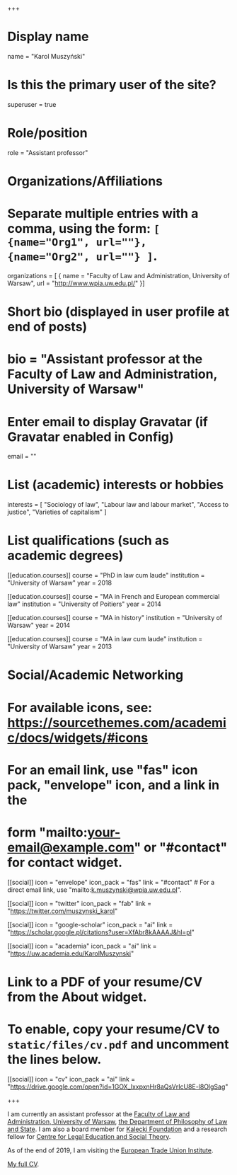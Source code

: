 +++
# Display name
name = "Karol Muszyński"

# Is this the primary user of the site?
superuser = true

# Role/position
role = "Assistant professor"

# Organizations/Affiliations
#   Separate multiple entries with a comma, using the form: `[ {name="Org1", url=""}, {name="Org2", url=""} ]`.
organizations = [ { name = "Faculty of Law and Administration, University of Warsaw", url = "http://www.wpia.uw.edu.pl/" }]

# Short bio (displayed in user profile at end of posts)
# bio = "Assistant professor at the Faculty of Law and Administration, University of Warsaw"

# Enter email to display Gravatar (if Gravatar enabled in Config)
email = ""

# List (academic) interests or hobbies
interests = [
  "Sociology of law",
  "Labour law and labour market",
  "Access to justice",
  "Varieties of capitalism"
]

# List qualifications (such as academic degrees)
[[education.courses]]
  course = "PhD in law cum laude"
  institution = "University of Warsaw"
  year = 2018

[[education.courses]]
  course = "MA in French and European commercial law"
  institution = "University of Poitiers"
  year = 2014

[[education.courses]]
  course = "MA in history"
  institution = "University of Warsaw"
  year = 2014
  
[[education.courses]]
  course = "MA in law cum laude"
  institution = "University of Warsaw"
  year = 2013

  
  
# Social/Academic Networking
# For available icons, see: https://sourcethemes.com/academic/docs/widgets/#icons
#   For an email link, use "fas" icon pack, "envelope" icon, and a link in the
#   form "mailto:your-email@example.com" or "#contact" for contact widget.

[[social]]
  icon = "envelope"
  icon_pack = "fas"
  link = "#contact"  # For a direct email link, use "mailto:k.muszynski@wpia.uw.edu.pl".
  
[[social]]
  icon = "twitter"
  icon_pack = "fab"
  link = "https://twitter.com/muszynski_karol"

[[social]]
  icon = "google-scholar"
  icon_pack = "ai"
  link = "https://scholar.google.pl/citations?user=XfAbr8kAAAAJ&hl=pl"

[[social]]
  icon = "academia"
  icon_pack = "ai"
  link = "https://uw.academia.edu/KarolMuszynski"

# Link to a PDF of your resume/CV from the About widget.
# To enable, copy your resume/CV to `static/files/cv.pdf` and uncomment the lines below.

[[social]]
   icon = "cv"
   icon_pack = "ai"
   link = "https://drive.google.com/open?id=1GOX_lxxpxnHr8aQsVrIcU8E-l8OlgSag"

+++
<br/>

I am currently an assistant professor at the [Faculty of Law and Administration, University of Warsaw](http://www.wpia.uw.edu.pl/), [the Department of Philosophy of Law and State](http://inopip.wpia.uw.edu.pl/katedra-filozofii-prawa-i-nauki-o-panstwie/). I am also a board member for [Kalecki Foundation](http://www.kalecki.org) and a research fellow for [Centre for Legal Education and Social Theory](http://clest.pl).

As of the end of 2019, I am visiting the [European Trade Union Institute](https://www.etui.org).

[My full CV](https://drive.google.com/open?id=1GOX_lxxpxnHr8aQsVrIcU8E-l8OlgSag). 
